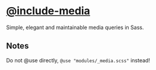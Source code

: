 # [@include-media](https://eduardoboucas.github.io/include-media)
Simple, elegant and maintainable media queries in Sass.

## Notes
Do not @use directly, `@use "modules/_media.scss"` instead!
